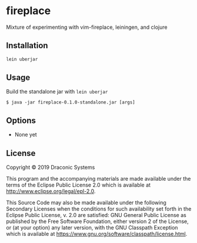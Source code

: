 # fireplace

Mixture of experimenting with vim-fireplace, leiningen, and clojure

## Installation

```bash
lein uberjar
```

## Usage

Build the standalone jar with `lein uberjar`

    $ java -jar fireplace-0.1.0-standalone.jar [args]

## Options

* None yet

## License

Copyright © 2019 Draconic Systems

This program and the accompanying materials are made available under the
terms of the Eclipse Public License 2.0 which is available at
http://www.eclipse.org/legal/epl-2.0.

This Source Code may also be made available under the following Secondary
Licenses when the conditions for such availability set forth in the Eclipse
Public License, v. 2.0 are satisfied: GNU General Public License as published by
the Free Software Foundation, either version 2 of the License, or (at your
option) any later version, with the GNU Classpath Exception which is available
at https://www.gnu.org/software/classpath/license.html.
